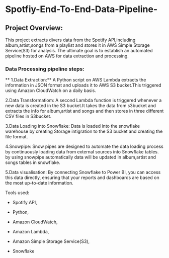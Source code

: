 # Spotfiy-End-To-End-Data-Pipeline-

## Project Overview:

This project extracts divers data from the Spotify API,including album,artist,songs from a playlist and stores it in AWS Simple Storage Service(S3) for analysis. The ultimate goal is to establish an automated pipeline hosted on AWS for data extraction and processing.

### Data Processing pipeline steps:

** 1.Data Extraction:** A Python script on AWS Lambda extracts the information in JSON format and uploads it to AWS S3 bucket.This triggered using Amazon CloudWatch on a daily basis.

2.Data Transformatiom: A second Lambda function is triggered whenever a new data is created in the S3 bucket.It takes the data from s3bucket and extracts the info for album,artist and songs and then stores in three different CSV files in S3bucket.

3.Data Loading into Snowflake: Data is loaded into the snowflake warehouse by creating Storage intigration to the S3 bucket and creating the file format.

4.Snowpipe: Snow pipes are designed to automate the data loading process by continuously loading data from external sources into Snowflake tables. by using snowpipe automatically data will be updated in album,artist and songs tables in snowflake.

5.Data visualisation: By connecting Snowflake to Power BI, you can access this data directly, ensuring that your reports and dashboards are based on the most up-to-date information.

Tools used:

- Spotify API,

- Python,

- Amazon CloudWatch,

- Amazon Lambda,

- Amazon Simple Storage Service(S3),

- Snowflake
   
